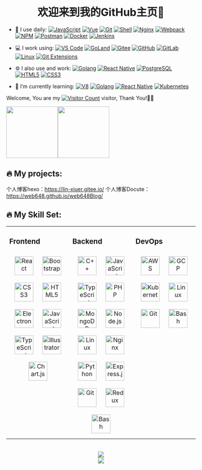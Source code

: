 <!-- ### 欢迎来到前端嚣张农民GitHub主页 👋 -->

<h1 align="center">欢迎来到我的GitHub主页👋</h1>

<!--
**web648/web648** is a ✨ _special_ ✨ repository because its `README.md` (this file) appears on your GitHub profile.

Here are some ideas to get you started:

- 🔭 I’m currently working on ...
- 🌱 I’m currently learning ...
- 👯 I’m looking to collaborate on ...
- 🤔 I’m looking for help with ...
- 💬 Ask me about ...
- 📫 How to reach me: ...
- 😄 Pronouns: ...
- ⚡ Fun fact: ...
-->
<!-- ![Anurag's GitHub stats](https://github-readme-stats.vercel.app/api?username=web648&show_icons=true&theme=radical) -->
- 🚀 I use daily:
  [![JavaScript](https://img.shields.io/badge/JavaScript-000000?logo=JavaScript&logoColor=FFCA28)](https://web648.github.io/web648Blog/)
  [![Vue](https://img.shields.io/badge/Vue.js-35495E?logo=vue.js&logoColor=4FC08D)](https://web648.github.io/web648Blog/)
  [![Git](https://img.shields.io/badge/-Git-000000?logo=git&logoColor=FF7043)](https://web648.github.io/web648Blog/)
  [![Shell](https://img.shields.io/badge/-Shell-4EC422?logo=Shell&logoColor=FF7043)](https://web648.github.io/web648Blog/)
  [![Nginx](https://img.shields.io/badge/-Nginx-F6C915?logo=nginx&logoColor=029137)](https://web648.github.io/web648Blog/)
  [![Webpack](https://img.shields.io/badge/-webpack-2B3A42?logo=webpack&logoColor=75AFCC)](https://web648.github.io/web648Blog/)
  [![NPM](https://img.shields.io/badge/-NPM-2875E3?logo=npm&logoColor=029137)](https://web648.github.io/web648Blog/)
  [![Postman](https://img.shields.io/badge/-Postman-7A1FA2?logo=postman&logoColor=FC8019)](https://web648.github.io/web648Blog/)
  [![Docker](https://img.shields.io/badge/docker-20232A?logo=docker&logoColor=61DAFB)](https://web648.github.io/web648Blog/)
  [![Jenkins](https://img.shields.io/badge/-Jenkins-F6C915?logo=jenkins&logoColor=F16061)](https://web648.github.io/web648Blog/)

- 💻 I work using:
  [![VS Code](https://img.shields.io/badge/-VS%20Code-007ACC?style=plastic&logo=visual-studio-code)](https://web648.github.io/web648Blog/)
  [![GoLand](https://img.shields.io/badge/-GoLand-000?logo=goland&logoColor=00ACC1)](https://web648.github.io/web648Blog/)
  [![Gitee](https://img.shields.io/badge/-Gitee-A80025?logo=gitee&logoColor=F16061)](https://web648.github.io/web648Blog/)
  [![GitHub](https://img.shields.io/badge/-GitHub-181717?style=plastic&logo=github)](https://web648.github.io/web648Blog/)
  [![GitLab](https://img.shields.io/badge/-GitLab-FCA121?style=plastic&logo=gitlab)](https://web648.github.io/web648Blog/)
  [![Linux](https://img.shields.io/badge/-Linux-F16061?logo=linux&logoColor=000)](https://web648.github.io/web648Blog/)
  [![Git Extensions](https://img.shields.io/badge/-Git%20Extensions-green?logo=git%20extensions&logoColor=DE3929)](https://web648.github.io/web648Blog/)

- ⚙️ I also use and work:
  [![Golang](https://img.shields.io/badge/-Golang-02569B?logo=go&logoColor=00ACC1)](https://web648.github.io/web648Blog/)
  [![React Native](https://img.shields.io/badge/React_Native-20232A?logo=react&logoColor=61DAFB)](https://web648.github.io/web648Blog/)
  [![PostgreSQL](https://img.shields.io/badge/-PostgreSQL-336791?style=plastic&logo=postgresql)](https://web648.github.io/web648Blog/)
  [![HTML5](https://img.shields.io/badge/-HTML5-E34F26?style=plastic&logo=html5&logoColor=white)](https://web648.github.io/web648Blog/)
  [![CSS3](https://img.shields.io/badge/-CSS3-1572B6?style=plastic&logo=css3)](https://web648.github.io/web648Blog/)

- 🌱 I’m currently learning:
  [![V8](https://img.shields.io/badge/-V8-3DDC84?logo=v8&logoColor=4788F4)](https://web648.github.io/web648Blog/)
  [![Golang](https://img.shields.io/badge/-Golang-02569B?logo=go&logoColor=00ACC1)](https://web648.github.io/web648Blog/)
  [![React Native](https://img.shields.io/badge/React_Native-20232A?logo=react&logoColor=61DAFB)](https://web648.github.io/web648Blog/)
  [![Kubernetes](https://img.shields.io/badge/-Kubernetes-F5F5F5?logo=Kubernetes&logoColor=316CE6)](https://web648.github.io/web648Blog/)


Welcome, You are my [![Visitor Count](https://profile-counter.glitch.me/all-smile/count.svg)](https://web648.github.io/web648Blog/) visitor, Thank You!🎉🎉
<!--
<div align="center" > <img height="137px" src="https://github-readme-stats.vercel.app/api?username=web648&hide_title=true&hide_border=true&show_icons=trueline_height=21&text_color=000&icon_color=000&bg_color=0,ea6161,ffc64d,fffc4d,52fa5a&theme=graywhite" /> </div>
-->

<span><img src="https://github-readme-stats.vercel.app/api/top-langs/?username=web648&layout=compact" height="137px" /></span><span><img height="137px" src="https://github-readme-stats.vercel.app/api?username=web648&hide_title=true&hide_border=true&show_icons=trueline_height=21&text_color=000&icon_color=000&bg_color=0,ea6161,ffc64d,fffc4d,52fa5a&theme=graywhite" /> </span>


🔥 My projects:
-----------------------
个人博客hexo：https://lin-xiuer.gitee.io/
个人博客Docute：https://web648.github.io/web648Blog/


🔥 My Skill Set:
-----------------------
<table><tr><td valign="top" width="33%">

### Frontend  
<div align="center">  
<a href="https://reactjs.org/" target="_blank"><img style="margin: 10px" src="https://profilinator.rishav.dev/skills-assets/react-original-wordmark.svg" alt="React" height="50" /></a>  
<a href="https://getbootstrap.com/docs/3.4/javascript/" target="_blank"><img style="margin: 10px" src="https://profilinator.rishav.dev/skills-assets/bootstrap-plain.svg" alt="Bootstrap" height="50" /></a>  
<a href="https://www.w3schools.com/css/" target="_blank"><img style="margin: 10px" src="https://profilinator.rishav.dev/skills-assets/css3-original-wordmark.svg" alt="CSS3" height="50" /></a>  
<a href="https://en.wikipedia.org/wiki/HTML5" target="_blank"><img style="margin: 10px" src="https://profilinator.rishav.dev/skills-assets/html5-original-wordmark.svg" alt="HTML5" height="50" /></a>  
<a href="https://www.electronjs.org/" target="_blank"><img style="margin: 10px" src="https://profilinator.rishav.dev/skills-assets/electron-original.svg" alt="Electron" height="50" /></a>  
<a href="https://www.javascript.com/" target="_blank"><img style="margin: 10px" src="https://profilinator.rishav.dev/skills-assets/javascript-original.svg" alt="JavaScript" height="50" /></a>  
<a href="https://www.typescriptlang.org/" target="_blank"><img style="margin: 10px" src="https://profilinator.rishav.dev/skills-assets/typescript-original.svg" alt="TypeScript" height="50" /></a>  
<a href="https://www.adobe.com/in/products/illustrator.html" target="_blank"><img style="margin: 10px" src="https://profilinator.rishav.dev/skills-assets/adobe_illustrator-icon.svg" alt="Illustrator" height="50" /></a>  
<a href="https://www.chartjs.org/" target="_blank"><img style="margin: 10px" src="https://profilinator.rishav.dev/skills-assets/logo-title.svg" alt="Chart.js" height="50" /></a>  
</div>

</td><td valign="top" width="33%">



### Backend  
<div align="center">  
<a href="https://www.cplusplus.com/" target="_blank"><img style="margin: 10px" src="https://profilinator.rishav.dev/skills-assets/cplusplus-original.svg" alt="C++" height="50" /></a>  
<a href="https://www.javascript.com/" target="_blank"><img style="margin: 10px" src="https://profilinator.rishav.dev/skills-assets/javascript-original.svg" alt="JavaScript" height="50" /></a>  
<a href="https://www.typescriptlang.org/" target="_blank"><img style="margin: 10px" src="https://profilinator.rishav.dev/skills-assets/typescript-original.svg" alt="TypeScript" height="50" /></a>  
<a href="https://www.php.net/" target="_blank"><img style="margin: 10px" src="https://profilinator.rishav.dev/skills-assets/php-original.svg" alt="PHP" height="50" /></a>  
<a href="https://www.mongodb.com/" target="_blank"><img style="margin: 10px" src="https://profilinator.rishav.dev/skills-assets/mongodb-original-wordmark.svg" alt="MongoDB" height="50" /></a>  
<a href="https://nodejs.org/" target="_blank"><img style="margin: 10px" src="https://profilinator.rishav.dev/skills-assets/nodejs-original-wordmark.svg" alt="Node.js" height="50" /></a>  
<a href="https://www.linux.org/" target="_blank"><img style="margin: 10px" src="https://profilinator.rishav.dev/skills-assets/linux-original.svg" alt="Linux" height="50" /></a>  
<a href="https://www.nginx.com/" target="_blank"><img style="margin: 10px" src="https://profilinator.rishav.dev/skills-assets/nginx-original.svg" alt="Nginx" height="50" /></a>  
<a href="https://www.python.org/" target="_blank"><img style="margin: 10px" src="https://profilinator.rishav.dev/skills-assets/python-original.svg" alt="Python" height="50" /></a>  
<a href="https://expressjs.com/" target="_blank"><img style="margin: 10px" src="https://profilinator.rishav.dev/skills-assets/express-original-wordmark.svg" alt="Express.js" height="50" /></a>  
<a href="https://github.com/" target="_blank"><img style="margin: 10px" src="https://profilinator.rishav.dev/skills-assets/git-scm-icon.svg" alt="Git" height="50" /></a>  
<a href="https://redux.js.org/" target="_blank"><img style="margin: 10px" src="https://profilinator.rishav.dev/skills-assets/redux-original.svg" alt="Redux" height="50" /></a>  
<a href="https://www.gnu.org/software/bash/" target="_blank"><img style="margin: 10px" src="https://profilinator.rishav.dev/skills-assets/gnu_bash-icon.svg" alt="Bash" height="50" /></a>  
</div>

</td><td valign="top" width="33%">



### DevOps  
<div align="center">  
<a href="https://aws.amazon.com/" target="_blank"><img style="margin: 10px" src="https://profilinator.rishav.dev/skills-assets/amazonwebservices-original-wordmark.svg" alt="AWS" height="50" /></a>  
<a href="https://cloud.google.com/" target="_blank"><img style="margin: 10px" src="https://profilinator.rishav.dev/skills-assets/google_cloud-icon.svg" alt="GCP" height="50" /></a>  
<a href="https://kubernetes.io/" target="_blank"><img style="margin: 10px" src="https://profilinator.rishav.dev/skills-assets/kubernetes-icon.svg" alt="Kubernetes" height="50" /></a>  
<a href="https://www.linux.org/" target="_blank"><img style="margin: 10px" src="https://profilinator.rishav.dev/skills-assets/linux-original.svg" alt="Linux" height="50" /></a>  
<a href="https://github.com/" target="_blank"><img style="margin: 10px" src="https://profilinator.rishav.dev/skills-assets/git-scm-icon.svg" alt="Git" height="50" /></a>  
<a href="https://www.gnu.org/software/bash/" target="_blank"><img style="margin: 10px" src="https://profilinator.rishav.dev/skills-assets/gnu_bash-icon.svg" alt="Bash" height="50" /></a>  
</div>

</td></tr></table>  

<br/>  


<div align="center"> <img src="https://github-readme-streak-stats.herokuapp.com/?user=web648" /> </div>
<div align="center"> <img src="https://visitor-badge.glitch.me/badge?page_id=web648" /> </div>
<!--
<div align="center">
  <a href="https://raw.githubusercontent.com/all-smile/nav/master/static/images/buymeacoffee.jpg" target="_blank" style="display: inline-block;">
    <img
        src="https://img.shields.io/badge/Donate-Buy%20Me%20A%20Coffee-orange.svg?style=flat-square"
        align="center"
    />
  </a>
</div>
-->
